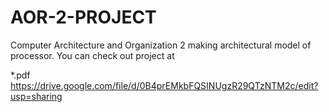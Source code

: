 AOR-2-PROJECT
=============

Computer Architecture and Organization 2 making architectural model of processor.
You can check out project at 

*.pdf   https://drive.google.com/file/d/0B4prEMkbFQSINUgzR29QTzNTM2c/edit?usp=sharing
